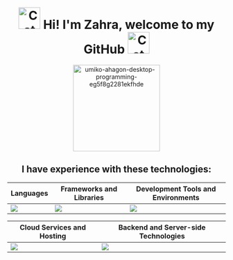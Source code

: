 <h1 align="center">
  <img
    width="50px"
    alt="Cat"
    src="https://user-images.githubusercontent.com/74038190/226127923-0e8b7792-7b3c-462b-951b-63c96ba1a5af.gif"
  />
  Hi! I'm Zahra, welcome to my GitHub
  <img
    width="50px"
    alt="Cat"
    src="https://user-images.githubusercontent.com/74038190/226127923-0e8b7792-7b3c-462b-951b-63c96ba1a5af.gif"
  />
</h1>

<div align="center">
<img 
  width="200px"
  src="https://github.com/zahrabytes/zahrabytes/assets/146145027/a1883792-3538-46db-bd76-ce385e3d7293" alt="umiko-ahagon-desktop-programming-eg5f8g2281ekfhde" style="display: block; margin: auto;">
</div>
<h2 align="center">I have experience with these technologies:</h2>

| Languages                                               | Frameworks and Libraries                                      | Development Tools and Environments                                |
|---------------------------------------------------------|----------------------------------------------------------------|-------------------------------------------------------------------|
| <a href="https://skillicons.dev"><img src="https://skillicons.dev/icons?i=js,cpp,cs,html,css,mysql,r,python,npm&perline=4" /></a> | <a href="https://skillicons.dev"><img src="https://skillicons.dev/icons?i=jquery,bootstrap,htmx,dotnet,express,tailwind,react,nextjs&perline=4" /></a> | <a href="https://skillicons.dev"><img src="https://skillicons.dev/icons?i=arduino,autocad,vscode,visualstudio&perline=4" /></a> |

| Cloud Services and Hosting                                | Backend and Server-side Technologies                           |
|-----------------------------------------------------------|----------------------------------------------------------------|
| <a href="https://skillicons.dev"><img src="https://skillicons.dev/icons?i=cloudflare" /></a>                        | <a href="https://skillicons.dev"><img src="https://skillicons.dev/icons?i=dotnet,express" /></a>                         |

<h2></h2>
<!--
**zahrabytes/zahrabytes** is a ✨ _special_ ✨ repository because its `README.md` (this file) appears on your GitHub profile.

Here are some ideas to get you started:

- 🔭 I’m currently working on ...
- 🌱 I’m currently learning ...
- 👯 I’m looking to collaborate on ...
- 🤔 I’m looking for help with ...
- 💬 Ask me about ...
- 📫 How to reach me: ...
- 😄 Pronouns: ...
- ⚡ Fun fact: ...
-->
